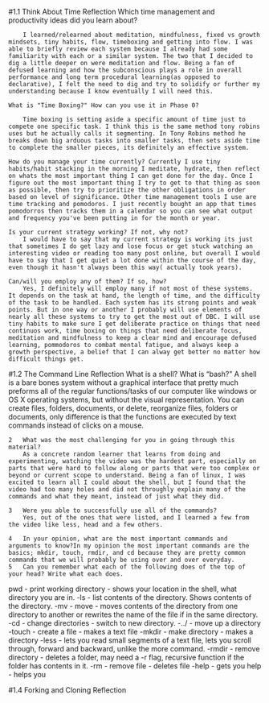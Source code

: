 #1.1 Think About Time Reflection
	Which time management and productivity ideas did you learn about?

		I learned/relearned about meditation, mindfulness, fixed vs growth mindsets, tiny habits, flow, timeboxing and getting into flow. I was able to briefly review each system because I already had some familiarity with each or a similar system. The two that I decided to dig a little deeper on were meditation and flow. Being a fan of defused learning and how the subconscious plays a role in overall performance and long term procedural learning(as opposed to declarative), I felt the need to dig and try to solidify or further my understanding because I know eventually I will need this.

	What is "Time Boxing?" How can you use it in Phase 0?

		Time boxing is setting aside a specific amount of time just to compete one specific task. I think this is the same method tony robins uses but he actually calls it segmenting. In Tony Robins method he breaks down big arduous tasks into smaller tasks, then sets aside time to complete the smaller pieces, its definitely an effective system. 

	How do you manage your time currently? Currently I use tiny habits/habit stacking in the morning I meditate, hydrate, then reflect on whats the most important thing I can get done for the day. Once I figure out the most important thing I try to get to that thing as soon as possible, then try to prioritize the other obligations in order based on level of significance. Other time management tools I use are time tracking and pomodoros. I just recently bought an app that times pomodorros then tracks them in a calendar so you can see what output and frequency you've been putting in for the month or year. 

	Is your current strategy working? If not, why not?
		I would have to say that my current strategy is working its just that sometimes I do get lazy and lose focus or get stuck watching an interesting video or reading too many post online, but overall I would have to say that I get quiet a lot done within the course of the day, even though it hasn't always been this way( actually took years). 

	Can/will you employ any of them? If so, how?
		Yes, I definitely will employ many if not most of these systems. It depends on the task at hand, the length of time, and the difficulty of the task to be handled. Each system has its strong points and weak points. But in one way or another I probably will use elements of nearly all these systems to try to get the most out of DBC. I will use tiny habits to make sure I get deliberate practice on things that need continuos work, time boxing on things that need deliberate focus, meditation and mindfulness to keep a clear mind and encourage defused learning, pommodoros to combat mental fatigue, and always keep a growth perspective, a belief that I can alway get better no matter how difficult things get. 
#1.2 The Command Line Reflection
What is a shell? What is “bash?"
		A shell is a bare bones system without a graphical interface that pretty much preforms all of the regular functions/tasks of our computer like windows or OS X operating systems, but without the visual representation. You can create files, folders, documents, or delete, reorganize files, folders or documents, only difference is that the functions are executed by text commands instead of clicks on a mouse. 

	2	What was the most challenging for you in going through this material?
		As a concrete random learner that learns from doing and experimenting, watching the video was the hardest part, especially on parts that were hard to follow along or parts that were too complex or beyond or current scope to understand. Being a fan of linux, I was excited to learn all I could about the shell, but I found that the video had too many holes and did not throughly explain many of the commands and what they meant, instead of just what they did. 

	3	Were you able to successfully use all of the commands?
		Yes, out of the ones that were listed, and I learned a few from the video like less, head and a few others. 

	4	In your opinion, what are the most important commands and arguments to know?In my opinion the most important commands are the basics; mkdir, touch, rmdir, and cd because they are pretty common commands that we will probably be using over and over everyday.
	5	Can you remember what each of the following does of the top of your head? Write what each does.

pwd - print working directory - shows your location in the shell, what directory you are in.
-ls - list contents of the directory. Shows contents of the directory.
-mv - move - moves contents of the directory from one directory to another or rewrites the name of the file if in the same directory.
-cd - change directories - switch to new directory. 
-../ - move up a directory
-touch - create a file - makes a text file
-mkdir - make directory - makes a directory
-less - lets you read small segments of a text file, lets you scroll through, forward and backward, unlike the more command. 
-rmdir - remove directory - deletes a folder, may need a -r flag, recursive function if the folder has contents in it.
-rm - remove file - deletes file
-help - gets you help - helps you 

#1.4 Forking and Cloning Reflection

